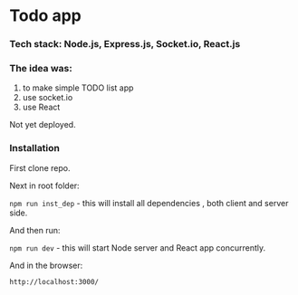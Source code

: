 # Todo app

### Tech stack: Node.js, Express.js, Socket.io, React.js

### The idea was:

1. to make simple TODO list app
2. use socket.io
3. use React

Not yet deployed.

### Installation

First clone repo.

Next in root folder:

`npm run inst_dep` - this will install all dependencies , both client and server side.

And then run:

`npm run dev` - this will start Node server and React app concurrently.

And in the browser:

`http://localhost:3000/`
